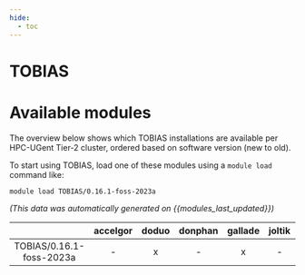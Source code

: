 ```yaml
---
hide:
  - toc
---
```


TOBIAS
======

# Available modules


The overview below shows which TOBIAS installations are available per HPC-UGent Tier-2 cluster, ordered based on software version (new to old).

To start using TOBIAS, load one of these modules using a `module load` command like:

```shell
module load TOBIAS/0.16.1-foss-2023a
```

*(This data was automatically generated on {{modules_last_updated}})*  

| |accelgor|doduo|donphan|gallade|joltik|litleo|shinx|
| :---: | :---: | :---: | :---: | :---: | :---: | :---: | :---: |
|TOBIAS/0.16.1-foss-2023a|-|x|-|x|-|x|x|
